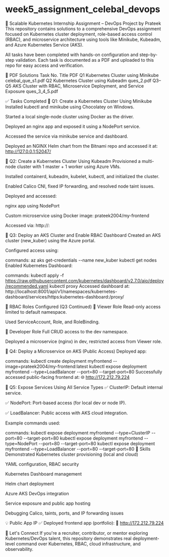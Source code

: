 # week5_assignment_celebal_devops
🧠 Scalable Kubernetes Internship Assignment – DevOps Project by Prateek
This repository contains solutions to a comprehensive DevOps assignment focused on Kubernetes cluster deployment, role-based access control (RBAC), and microservice architecture using tools like Minikube, Kubeadm, and Azure Kubernetes Service (AKS).

All tasks have been completed with hands-on configuration and step-by-step validation. Each task is documented as a PDF and uploaded to this repo for easy access and verification.

📂 PDF Solutions
Task No.	Title	PDF
Q1	Kubernetes Cluster using Minikube	celebal_que_s1.pdf
Q2	Kubernetes Cluster using Kubeadm	ques_2.pdf
Q3–Q5	AKS Cluster with RBAC, Microservice Deployment, and Service Exposure	ques_3_4_5.pdf

✅ Tasks Completed
🔹 Q1: Create a Kubernetes Cluster Using Minikube
Installed kubectl and minikube using Chocolatey on Windows.

Started a local single-node cluster using Docker as the driver.

Deployed an nginx app and exposed it using a NodePort service.

Accessed the service via minikube service and dashboard.

Deployed an NGINX Helm chart from the Bitnami repo and accessed it at:
http://127.0.0.1:52047/

🔹 Q2: Create a Kubernetes Cluster Using Kubeadm
Provisioned a multi-node cluster with 1 master + 1 worker using Azure VMs.

Installed containerd, kubeadm, kubelet, kubectl, and initialized the cluster.

Enabled Calico CNI, fixed IP forwarding, and resolved node taint issues.

Deployed and accessed:

nginx app using NodePort

Custom microservice using Docker image: prateek2004/my-frontend

Accessed via:
http://<your-node-ip>:<node-port>

🔹 Q3: Deploy an AKS Cluster and Enable RBAC Dashboard
Created an AKS cluster (new_kuber) using the Azure portal.

Configured access using:

commands: 
az aks get-credentials --name new_kuber
kubectl get nodes
Enabled Kubernetes Dashboard:

commands:
kubectl apply -f https://raw.githubusercontent.com/kubernetes/dashboard/v2.7.0/aio/deploy/recommended.yaml
kubectl proxy
Accessed dashboard at:
http://localhost:8001/api/v1/namespaces/kubernetes-dashboard/services/https:kubernetes-dashboard:/proxy/

🔐 RBAC Roles Configured (Q3 Continued)
📄 Viewer Role
Read-only access limited to default namespace.

Used ServiceAccount, Role, and RoleBinding.

📄 Developer Role
Full CRUD access to the dev namespace.

Deployed a microservice (nginx) in dev, restricted access from Viewer role.

🔹 Q4: Deploy a Microservice on AKS (Public Access)
Deployed app:

commands:
kubectl create deployment myfrontend --image=prateek2004/my-frontend:latest
kubectl expose deployment myfrontend --type=LoadBalancer --port=80 --target-port=80
Successfully accessed public-facing frontend at:
🌐 http://172.212.79.224

🔹 Q5: Expose Services Using All Service Types
✅ ClusterIP: Default internal service.

✅ NodePort: Port-based access (for local dev or node IP).

✅ LoadBalancer: Public access with AKS cloud integration.

Example commands used:

commands:
kubectl expose deployment myfrontend --type=ClusterIP --port=80 --target-port=80
kubectl expose deployment myfrontend --type=NodePort --port=80 --target-port=80
kubectl expose deployment myfrontend --type=LoadBalancer --port=80 --target-port=80
🧾 Skills Demonstrated
Kubernetes cluster provisioning (local and cloud)

YAML configuration, RBAC security

Kubernetes Dashboard management

Helm chart deployment

Azure AKS DevOps integration

Service exposure and public app hosting

Debugging Calico, taints, ports, and IP forwarding issues

💡 Public App IP
✅ Deployed frontend app (portfolio):
🔗 http://172.212.79.224

🤝 Let's Connect
If you're a recruiter, contributor, or mentor exploring Kubernetes/DevOps talent, this repository demonstrates real deployment-level command over Kubernetes, RBAC, cloud infrastructure, and observability.
